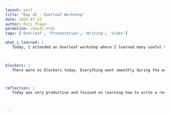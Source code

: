 ```yaml
---
layout: post
title: "Day 42 - Overleaf Workshop"
date: 2025-07-23
author: Roji Thapa
permalink: /day42.html
tags: ['Overleaf', 'Presentation', 'Writing', 'Video']

what_i_learned: |
   Today, I attended an Overleaf workshop where I learned many useful things about writing and formatting a research paper. They explained how to write the title, author names, and affiliations properly. I also learned how to organize my Overleaf project by creating separate files and including them in the main document to keep everything clean and structured. Another important part was learning how to add references correctly using Overleaf. We also discussed the 90-second elevator pitch and how to prepare for the final presentation. After the workshop, I returned to the lab and continued updating my project, made the changes suggested by my professor, added a bar plot for time, improved the methodology section, and added more content to the introduction. I also worked on comparing the results and explaining them clearly.


  
blockers: |
   There were no blockers today. Everything went smoothly during the workshop and while working on the project.



reflection: |
   Today was very productive and focused on learning how to write a research paper properly. The Overleaf workshop helped me understand how to structure and format my paper in a professional way. I also felt more confident about my project after making the required changes and organizing my work more effectively. It was a valuable day of learning. It gave me a better understanding of how important clear formatting and organization are in research writing. I feel good being able to learn something new everyday.



---
```

